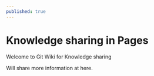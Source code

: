 ```yaml
---
published: true
---
```

# Knowledge sharing in Pages

Welcome to Git Wiki for Knowledge sharing

Will share more information at here. 
